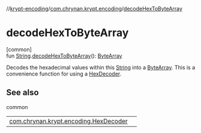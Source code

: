 //[krypt-encoding](../../index.md)/[com.chrynan.krypt.encoding](index.md)/[decodeHexToByteArray](decode-hex-to-byte-array.md)

# decodeHexToByteArray

[common]\
fun [String](https://kotlinlang.org/api/latest/jvm/stdlib/kotlin/-string/index.html).[decodeHexToByteArray](decode-hex-to-byte-array.md)(): [ByteArray](https://kotlinlang.org/api/latest/jvm/stdlib/kotlin/-byte-array/index.html)

Decodes the hexadecimal values within this [String](https://kotlinlang.org/api/latest/jvm/stdlib/kotlin/-string/index.html) into a [ByteArray](https://kotlinlang.org/api/latest/jvm/stdlib/kotlin/-byte-array/index.html). This is a convenience function for using a [HexDecoder](-hex-decoder/index.md).

## See also

common

| | |
|---|---|
| [com.chrynan.krypt.encoding.HexDecoder](-hex-decoder/index.md) |  |
